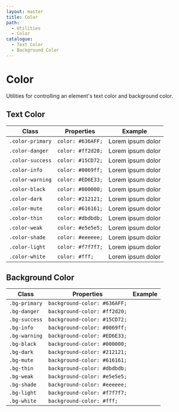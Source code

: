 ```yaml
---
layout: master
title: Color
path:
  - Utilities
  - Color
catalogue:
  - Text Color
  - Background Color
---
```


# Color

Utilities for controlling an element's text color and background color.

## Text Color

<table class="table table--bordered">
  <thead>
    <tr>
      <th>Class</th>
      <th>Properties</th>
      <th>Example</th>
    </tr>
  </thead>
  <tbody>
    <tr>
      <td><code>.color-primary</code></td>
      <td><code>color: #636AFF;</code></td>
      <td><span class="color-primary">Lorem ipsum dolor</span></td>
    </tr>
    <tr>
      <td><code>.color-danger</code></td>
      <td><code>color: #ff2d20;</code></td>
      <td><span class="color-danger">Lorem ipsum dolor</span></td>
    </tr>
    <tr>
      <td><code>.color-success</code></td>
      <td><code>color: #15CD72;</code></td>
      <td><span class="color-success">Lorem ipsum dolor</span></td>
    </tr>
    <tr>
      <td><code>.color-info</code></td>
      <td><code>color: #0069ff;</code></td>
      <td><span class="color-info">Lorem ipsum dolor</span></td>
    </tr>
    <tr>
      <td><code>.color-warning</code></td>
      <td><code>color: #ED6E33;</code></td>
      <td><span class="color-warning">Lorem ipsum dolor</span></td>
    </tr>
    <tr>
      <td><code>.color-black</code></td>
      <td><code>color: #000000;</code></td>
      <td><span class="color-black">Lorem ipsum dolor</span></td>
    </tr>
    <tr>
      <td><code>.color-dark</code></td>
      <td><code>color: #212121;</code></td>
      <td><span class="color-grey">Lorem ipsum dolor</span></td>
    </tr>
    <tr>
      <td><code>.color-mute</code></td>
      <td><code>color: #616161;</code></td>
      <td><span class="color-mute">Lorem ipsum dolor</span></td>
    </tr>
    <tr>
      <td><code>.color-thin</code></td>
      <td><code>color: #dbdbdb;</code></td>
      <td><span class="color-thin">Lorem ipsum dolor</span></td>
    </tr>
    <tr>
      <td><code>.color-weak</code></td>
      <td><code>color: #e5e5e5;</code></td>
      <td><span class="color-weak">Lorem ipsum dolor</span></td>
    </tr>
    <tr>
      <td><code>.color-shade</code></td>
      <td><code>color: #eeeeee;</code></td>
      <td><span class="color-light">Lorem ipsum dolor</span></td>
    </tr>
    <tr>
      <td><code>.color-light</code></td>
      <td><code>color: #f7f7f7;</code></td>
      <td><span class="color-light">Lorem ipsum dolor</span></td>
    </tr>
    <tr>
      <td><code>.color-white</code></td>
      <td><code>color: #fff;</code></td>
      <td><span class="color-white">Lorem ipsum dolor</span></td>
    </tr>
  </tbody>
</table>

## Background Color

<table class="table table--bordered">
  <thead>
    <tr>
      <th>Class</th>
      <th>Properties</th>
      <th>Example</th>
    </tr>
  </thead>
  <tbody>
    <tr>
      <td><code>.bg-primary</code></td>
      <td><code>background-color: #636AFF;</code></td>
      <td><span class="rect bg-primary"></span></td>
    </tr>
    <tr>
      <td><code>.bg-danger</code></td>
      <td><code>background-color: #ff2d20;</code></td>
      <td><span class="rect bg-danger"></span></td>
    </tr>
    <tr>
      <td><code>.bg-success</code></td>
      <td><code>background-color: #15CD72;</code></td>
      <td><span class="rect bg-success"></span></td>
    </tr>
    <tr>
      <td><code>.bg-info</code></td>
      <td><code>background-color: #0069ff;</code></td>
      <td><span class="rect bg-info"></span></td>
    </tr>
    <tr>
      <td><code>.bg-warning</code></td>
      <td><code>background-color: #ED6E33;</code></td>
      <td><span class="rect bg-warning"></span></td>
    </tr>
    <tr>
      <td><code>.bg-black</code></td>
      <td><code>background-color: #000000;</code></td>
      <td><span class="rect bg-black"></span></td>
    </tr>
    <tr>
      <td><code>.bg-dark</code></td>
      <td><code>background-color: #212121;</code></td>
      <td><span class="rect bg-dark"></span></td>
    </tr>
    <tr>
      <td><code>.bg-mute</code></td>
      <td><code>background-color: #616161;</code></td>
      <td><span class="rect bg-mute"></span></td>
    </tr>
    <tr>
      <td><code>.bg-thin</code></td>
      <td><code>background-color: #dbdbdb;</code></td>
      <td><span class="rect bg-thin"></span></td>
    </tr>
    <tr>
      <td><code>.bg-weak</code></td>
      <td><code>background-color: #e5e5e5;</code></td>
      <td><span class="rect bg-weak"></span></td>
    </tr>
    <tr>
      <td><code>.bg-shade</code></td>
      <td><code>background-color: #eeeeee;</code></td>
      <td><span class="rect bg-light"></span></td>
    </tr>
    <tr>
      <td><code>.bg-light</code></td>
      <td><code>background-color: #f7f7f7;</code></td>
      <td><span class="rect bg-light"></span></td>
    </tr>
    <tr>
      <td><code>.bg-white</code></td>
      <td><code>background-color: #fff;</code></td>
      <td><span class="rect bg-white"></span></td>
    </tr>
  </tbody>
</table>
